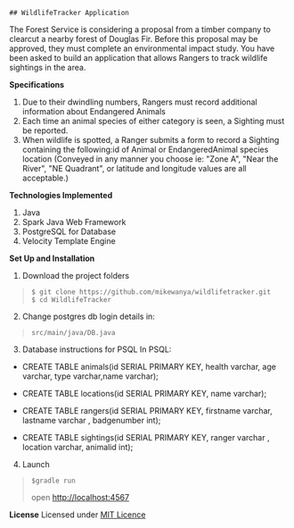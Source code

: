     ## WildlifeTracker Application
The Forest Service is considering a proposal from a timber company to clearcut a nearby forest of Douglas Fir. Before this proposal may be approved, they must complete an environmental impact study. You have been asked to build an application that allows Rangers to track wildlife sightings in the area.

**Specifications**
1. Due to their dwindling numbers, Rangers must record additional information about Endangered Animals
2. Each time an animal species of either category is seen, a Sighting must be reported.
3. When wildlife is spotted, a Ranger submits a form to record a Sighting containing the following:id of Animal or EndangeredAnimal species
location (Conveyed in any manner you choose ie: "Zone A", "Near the River", "NE Quadrant", or latitude and longitude values are all acceptable.)


**Technologies Implemented**
1. Java 
2. Spark Java Web Framework
3. PostgreSQL for Database
4. Velocity Template Engine 

**Set Up and Installation**
1. Download the project folders
> ```
>$ git clone https://github.com/mikewanya/wildlifetracker.git
>$ cd WildlifeTracker
>```
2. Change postgres db login details in:
> ```
> src/main/java/DB.java 
>```
3. Database instructions for PSQL
In PSQL:

* CREATE TABLE animals(id SERIAL PRIMARY KEY, health varchar, age varchar, type varchar,name varchar);

* CREATE TABLE locations(id SERIAL PRIMARY KEY, name varchar);

* CREATE TABLE rangers(id SERIAL PRIMARY KEY, firstname varchar, lastname varchar , badgenumber int);

* CREATE TABLE sightings(id SERIAL PRIMARY KEY, ranger varchar , location varchar, animalid int);

4. Launch
> ```
> $gradle run
>```
> open [http://localhost:4567](http://localhost:4567)

**License**
Licensed under [MIT Licence](License.txt) 
